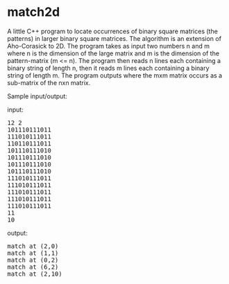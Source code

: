 # match2d
A little C++ program to locate occurrences of binary square matrices (the patterns) in larger binary square matrices. The algorithm is an extension of Aho-Corasick to 2D. The program takes as input two numbers n and m where n is the dimension of the large matrix and m is the dimension of the pattern-matrix (m <= n). The program then reads n lines each containing a binary string of length n, then it reads m lines each containing a binary string of length m. The program outputs where the mxm matrix occurs as a sub-matrix of the nxn matrix.

Sample input/output:

input:
<pre>
12 2
101110111011
111010111011
110110111011
101110111010
101110111010
101110111010
101110111010
111010111011
111010111011
111010111011
111010111011
111010111011
11
10
</pre>

output:
<pre>
match at (2,0)
match at (1,1)
match at (0,2)
match at (6,2)
match at (2,10)
</pre>
